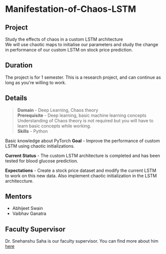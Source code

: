 # Manifestation-of-Chaos-LSTM

## Project 
Study the effects of chaos in a custom LSTM architecture  
We will use chaotic maps to initialise our parameters and study the change in performance of our custom LSTM on stock price prediction.

## Duration
The project is for 1 semester.
This is a research project, and can continue as long as you're willing to work.  

## Details
>**Domain** - Deep Learning, Chaos theory  
**Prerequisite** - Deep learning, basic machine learning concepts  
Understanding of Chaos theory is not required but you will have to learn basic concepts while working.  
**Skills** - Python

Basic knowledge about PyTorch
**Goal** - Improve the performance of custom LSTM using chaotic initializations.

**Current Status** - The custom LSTM architecture is completed and has been tested for blood glucose prediction.

**Expectations** - Create a stock price dataset and modify the current LSTM to work on this new data. Also implement chaotic initialization in the LSTM architeccture.

## Mentors
 * Abhijeet Swain
 * Vaibhav Ganatra  
 

## Faculty Supervisor
Dr. Snehanshu Saha is our faculty supervisor.
You can find more about him [here](https://www.bits-pilani.ac.in/goa/snehanshus/profile)


